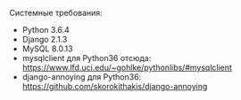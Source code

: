 Системные требования:
 - Python 3.6.4
 - Django 2.1.3
 - MySQL 8.0.13
 - mysqlclient для Python36 отсюда: https://www.lfd.uci.edu/~gohlke/pythonlibs/#mysqlclient
 - django-annoying для Python36: https://github.com/skorokithakis/django-annoying
